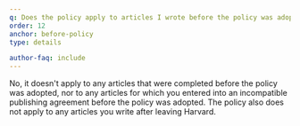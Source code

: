 ```yaml
---
q: Does the policy apply to articles I wrote before the policy was adopted?
order: 12
anchor: before-policy
type: details

author-faq: include
---
```


No, it doesn't apply to any articles that were completed before the policy was adopted, nor to any articles for which you entered into an incompatible publishing agreement before the policy was adopted. The policy also does not apply to any articles you write after leaving Harvard.
